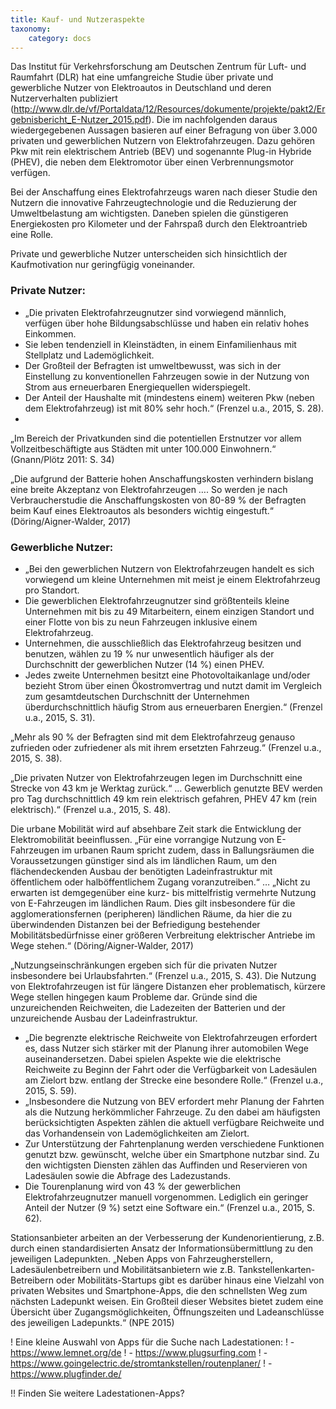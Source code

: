 ```yaml
---
title: Kauf- und Nutzeraspekte
taxonomy:
    category: docs
---
```

Das Institut für Verkehrsforschung am Deutschen Zentrum für Luft- und Raumfahrt (DLR) hat eine umfangreiche  Studie über private und gewerbliche Nutzer von Elektroautos in Deutschland und deren Nutzerverhalten publiziert (http://www.dlr.de/vf/Portaldata/12/Resources/dokumente/projekte/pakt2/Ergebnisbericht_E-Nutzer_2015.pdf).
Die im nachfolgenden daraus wiedergegebenen Aussagen basieren auf einer Befragung von über 3.000 privaten und gewerblichen Nutzern von Elektrofahrzeugen. Dazu gehören Pkw mit rein elektrischem Antrieb (BEV) und sogenannte Plug-in Hybride (PHEV), die neben dem Elektromotor über einen Verbrennungsmotor verfügen.

Bei der Anschaffung eines Elektrofahrzeugs waren nach dieser Studie den Nutzern die innovative Fahrzeugtechnologie und die Reduzierung der Umweltbelastung am wichtigsten. Daneben spielen die günstigeren Energiekosten pro Kilometer und der Fahrspaß durch den Elektroantrieb eine Rolle. 

Private und gewerbliche Nutzer unterscheiden sich hinsichtlich der Kaufmotivation nur geringfügig voneinander.

### Private Nutzer:
- „Die privaten Elektrofahrzeugnutzer sind vorwiegend männlich, verfügen über hohe Bildungsabschlüsse und haben ein relativ hohes Einkommen.
- Sie leben tendenziell in Kleinstädten, in einem Einfamilienhaus mit Stellplatz und Lademöglichkeit.
- Der Großteil der Befragten ist umweltbewusst, was sich in der Einstellung zu konventionellen Fahrzeugen sowie in der Nutzung von Strom aus erneuerbaren Energiequellen widerspiegelt.
- Der Anteil der Haushalte mit (mindestens einem) weiteren Pkw (neben dem Elektrofahrzeug) ist mit 80% sehr hoch.“ (Frenzel u.a., 2015, S. 28).
-
„Im Bereich der Privatkunden sind die potentiellen Erstnutzer vor allem Vollzeitbeschäftigte aus Städten mit unter 100.000 Einwohnern.“ (Gnann/Plötz 2011: S. 34)

„Die aufgrund der Batterie hohen Anschaffungskosten verhindern bislang eine breite Akzeptanz von Elektrofahrzeugen …. So werden je nach Verbraucherstudie die Anschaffungskosten von 80-89 % der Befragten beim Kauf eines Elektroautos als besonders wichtig eingestuft.“ (Döring/Aigner-Walder, 2017)

### Gewerbliche Nutzer:
- „Bei den gewerblichen Nutzern von Elektrofahrzeugen handelt es sich vorwiegend um kleine Unternehmen mit meist je einem Elektrofahrzeug pro Standort.
- Die gewerblichen Elektrofahrzeugnutzer sind größtenteils kleine Unternehmen mit bis zu 49 Mitarbeitern, einem einzigen Standort und einer Flotte von bis zu neun Fahrzeugen inklusive einem Elektrofahrzeug.
- Unternehmen, die ausschließlich das Elektrofahrzeug besitzen und benutzen, wählen zu 19 % nur unwesentlich häufiger als der Durchschnitt der gewerblichen Nutzer (14 %) einen PHEV.
- Jedes zweite Unternehmen besitzt eine Photovoltaikanlage und/oder bezieht Strom über einen Ökostromvertrag und nutzt damit im Vergleich zum gesamtdeutschen Durchschnitt der Unternehmen überdurchschnittlich häufig Strom aus erneuerbaren Energien.“ (Frenzel u.a., 2015, S. 31).

„Mehr als 90 % der Befragten sind mit dem Elektrofahrzeug genauso zufrieden oder zufriedener als mit ihrem ersetzten Fahrzeug.“ (Frenzel u.a., 2015, S. 38).

„Die privaten Nutzer von Elektrofahrzeugen legen im Durchschnitt eine Strecke von 43 km je Werktag zurück.“ … Gewerblich genutzte BEV werden pro Tag durchschnittlich 49 km rein elektrisch gefahren, PHEV 47 km (rein elektrisch).“ (Frenzel u.a., 2015, S. 48).

Die urbane Mobilität wird auf absehbare Zeit stark die Entwicklung der Elektromobilität beeinflussen.  „Für eine vorrangige Nutzung von E-Fahrzeugen im urbanen Raum spricht zudem, dass in Ballungsräumen die Voraussetzungen günstiger sind als im ländlichen Raum, um den flächendeckenden Ausbau der benötigten Ladeinfrastruktur mit öffentlichem oder halböffentlichem Zugang voranzutreiben.“ … „Nicht zu erwarten ist demgegenüber eine kurz- bis mittelfristig vermehrte Nutzung von E-Fahrzeugen im ländlichen Raum. Dies gilt insbesondere für die agglomerationsfernen (peripheren) ländlichen Räume, da hier die zu überwindenden Distanzen bei der Befriedigung bestehender Mobilitätsbedürfnisse einer größeren Verbreitung elektrischer Antriebe im Wege stehen.“ (Döring/Aigner-Walder, 2017)

„Nutzungseinschränkungen ergeben sich für die privaten Nutzer insbesondere bei Urlaubsfahrten.“ (Frenzel u.a., 2015, S. 43). Die Nutzung von Elektrofahrzeugen ist für längere Distanzen eher problematisch, kürzere Wege stellen hingegen kaum Probleme dar. Gründe sind die unzureichenden Reichweiten, die Ladezeiten der Batterien und der unzureichende Ausbau der Ladeinfrastruktur.
- „Die begrenzte elektrische Reichweite von Elektrofahrzeugen erfordert es, dass Nutzer sich stärker mit der Planung ihrer automobilen Wege auseinandersetzen. Dabei spielen Aspekte wie die elektrische Reichweite zu Beginn der Fahrt oder die Verfügbarkeit von Ladesäulen am Zielort bzw. entlang der Strecke eine besondere Rolle.“ (Frenzel u.a., 2015, S. 59).
- „Insbesondere die Nutzung von BEV erfordert mehr Planung der Fahrten als die Nutzung herkömmlicher Fahrzeuge. Zu den dabei am häufigsten berücksichtigten Aspekten zählen die aktuell verfügbare Reichweite und das Vorhandensein von Lademöglichkeiten am Zielort.
- Zur Unterstützung der Fahrtenplanung werden verschiedene Funktionen genutzt bzw. gewünscht, welche über ein Smartphone nutzbar sind. Zu den wichtigsten Diensten zählen das Auffinden und Reservieren von Ladesäulen sowie die Abfrage des Ladezustands.
- Die Tourenplanung wird von 43 % der gewerblichen Elektrofahrzeugnutzer manuell vorgenommen. Lediglich ein geringer Anteil der Nutzer (9 %) setzt eine Software ein.“ (Frenzel u.a., 2015, S. 62).


Stationsanbieter arbeiten an der Verbesserung der Kundenorientierung, z.B. durch einen standardisierten Ansatz der Informationsübermittlung zu den jeweiligen Ladepunkten. „Neben Apps von Fahrzeugherstellern, Ladesäulenbetreibern und Mobilitätsanbietern wie z.B. Tankstellenkarten-Betreibern oder Mobilitäts-Startups gibt es darüber hinaus eine Vielzahl von privaten Websites und Smartphone-Apps, die den schnellsten Weg zum nächsten Ladepunkt weisen. Ein Großteil dieser Websites bietet zudem eine Übersicht über Zugangsmöglichkeiten, Öffnungszeiten und Ladeanschlüsse des jeweiligen Ladepunkts.“ (NPE 2015)

! Eine kleine Auswahl von Apps für die Suche nach Ladestationen:
! - https://www.lemnet.org/de
! - https://www.plugsurfing.com
! - https://www.goingelectric.de/stromtankstellen/routenplaner/
! - https://www.plugfinder.de/

!! Finden Sie weitere Ladestationen-Apps?
